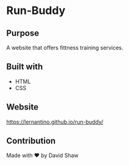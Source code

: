 # Run-Buddy

## Purpose
A website that offers fittness training services.

## Built with
* HTML
* CSS

## Website
https://lernantino.github.io/run-buddy/

## Contribution
Made with ❤️ by David Shaw
